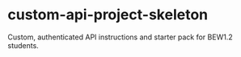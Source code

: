 # custom-api-project-skeleton
Custom, authenticated API instructions and starter pack for BEW1.2 students.
